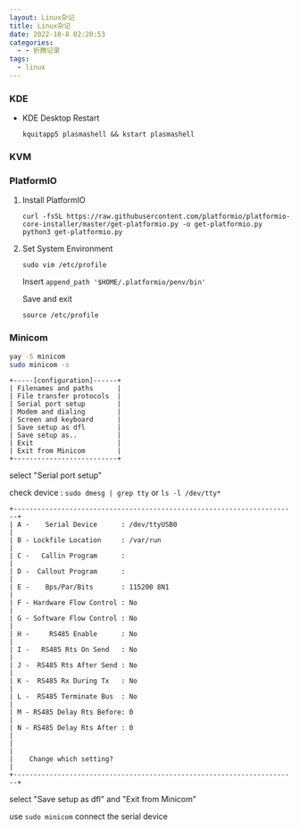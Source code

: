 ```yaml
---
layout: Linux杂记
title: Linux杂记
date: 2022-10-8 02:20:53
categories:
  - - 折腾记录
tags: 
  - linux
---
```

### KDE

- KDE Desktop Restart

    `kquitapp5 plasmashell && kstart plasmashell`

### KVM

### PlatformIO

1. Install PlatformIO

    ```
    curl -fsSL https://raw.githubusercontent.com/platformio/platformio-core-installer/master/get-platformio.py -o get-platformio.py
    python3 get-platformio.py
    ```

2. Set System Environment

    ```
    sudo vim /etc/profile
    ```

    Insert ```append_path '$HOME/.platformio/penv/bin'```

    Save and exit

    ```
    source /etc/profile
    ```

### Minicom

```bash
yay -S minicom
sudo minicom -s
```

```
+-----[configuration]------+
| Filenames and paths      |
| File transfer protocols  |
| Serial port setup        |
| Modem and dialing        |
| Screen and keyboard      |
| Save setup as dfl        |
| Save setup as..          |
| Exit                     |
| Exit from Minicom        |
+--------------------------+
```

select "Serial port setup"

check device : ``` sudo dmesg | grep tty ``` or ``` ls -l /dev/tty* ```

```
+-----------------------------------------------------------------------+
| A -    Serial Device      : /dev/ttyUSB0                              |
| B - Lockfile Location     : /var/run                                  |
| C -   Callin Program      :                                           |
| D -  Callout Program      :                                           |
| E -    Bps/Par/Bits       : 115200 8N1                                |
| F - Hardware Flow Control : No                                        |
| G - Software Flow Control : No                                        |
| H -     RS485 Enable      : No                                        |
| I -   RS485 Rts On Send   : No                                        |
| J -  RS485 Rts After Send : No                                        |
| K -  RS485 Rx During Tx   : No                                        |
| L -  RS485 Terminate Bus  : No                                        |
| M - RS485 Delay Rts Before: 0                                         |
| N - RS485 Delay Rts After : 0                                         |
|                                                                       |
|    Change which setting?                                              |
+-----------------------------------------------------------------------+
```

select "Save setup as dfl" and "Exit from Minicom"

use ``` sudo minicom ``` connect the serial device